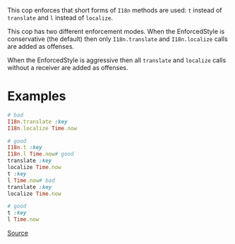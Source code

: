 
This cop enforces that short forms of `I18n` methods are used:
`t` instead of `translate` and `l` instead of `localize`.

This cop has two different enforcement modes. When the EnforcedStyle
is conservative (the default) then only `I18n.translate` and `I18n.localize`
calls are added as offenses.

When the EnforcedStyle is aggressive then all `translate` and `localize` calls
without a receiver are added as offenses.

# Examples

```ruby
# bad
I18n.translate :key
I18n.localize Time.now

# good
I18n.t :key
I18n.l Time.now# good
translate :key
localize Time.now
t :key
l Time.now# bad
translate :key
localize Time.now

# good
t :key
l Time.now
```

[Source](http://www.rubydoc.info/gems/rubocop/RuboCop/Cop/Rails/ShortI18n)